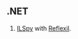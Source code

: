 ## .NET
1. [ILSpy](https://github.com/icsharpcode/ILSpy]=) with [Reflexil](https://github.com/sailro/Reflexil).
